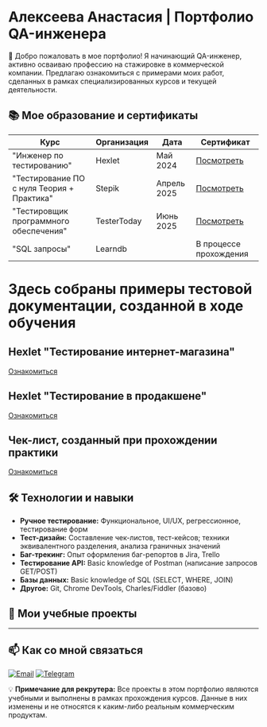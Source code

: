 # Алексеева Анастасия | Портфолио QA-инженера

<!-- Можно добавить описание или смайлик -->
👋 Добро пожаловать в мое портфолио! Я начинающий QA-инженер, активно осваиваю профессию на стажировке в коммерческой компании. Предлагаю ознакомиться с примерами моих работ, сделанных в рамках специализированных курсов и текущей деятельности.

## 📚 Мое образование и сертификаты

| Курс                                                                 | Организация          | Дата       | Сертификат                                                               |
|----------------------------------------------------------------------|----------------------|------------|--------------------------------------------------------------------------|
| "Инженер по тестированию"                                            | Hexlet               | Май   2024 | [Посмотреть](./Education-Certificates/Anastasiya_Alekseeva_QA_Ru.png)    |
| "Тестирование ПО с нуля Теория + Практика"                           | Stepik               | Апрель 2025| [Посмотреть](./Education-Certificates/stepik-certificate.pdf)            |
| "Тестировщик программного обеспечения"                               | TesterToday          | Июнь  2025 | [Посмотреть](https://www.tester-today.com/)                              |
| "SQL запросы"                                                        | Learndb              |            | В процессе прохождения                                                   |

# Здесь собраны примеры тестовой документации, созданной в ходе обучения

##  Hexlet "Тестирование интернет-магазина"

   [Ознакомиться](https://github.com/kemiokuro/qa-engineer-project-84)

##  Hexlet "Тестирование в продакшене"

   [Ознакомиться](https://github.com/kemiokuro/qa-engineer-project-85)

##  Чек-лист, созданный при прохождении практики

   [Ознакомиться](https://github.com/kemiokuro/alekseeva_qa/blob/main/Test-Documentation/Check-Lists/dev_854.xlsx)

## 🛠 Технологии и навыки

*   **Ручное тестирование:** Функциональное, UI/UX, регрессионное, тестирование форм
*   **Тест-дизайн:** Составление чек-листов, тест-кейсов; техники эквивалентного разделения, анализа граничных значений
*   **Баг-трекинг:** Опыт оформления баг-репортов в Jira, Trello
*   **Тестирование API:** Basic knowledge of Postman (написание запросов GET/POST)
*   **Базы данных:** Basic knowledge of SQL (SELECT, WHERE, JOIN)
*   **Другое:** Git, Chrome DevTools, Charles/Fiddler (базово)

## 📁 Мои учебные проекты


---

## 📫 Как со мной связаться

[![Email](https://img.shields.io/badge/Email-your.email@gmail.com-blue?style=flat&logo=gmail)](alekseeva@bugs-hunter.ru
)
[![Telegram](https://img.shields.io/badge/Telegram-%40Kemiokuro-blue?style=flat&logo=telegram)](https://t.me/Kemiokuro)

💡 **Примечание для рекрутера:** Все проекты в этом портфолио являются учебными и выполнены в рамках прохождения курсов. Данные в них изменены и не относятся к каким-либо реальным коммерческим продуктам.
